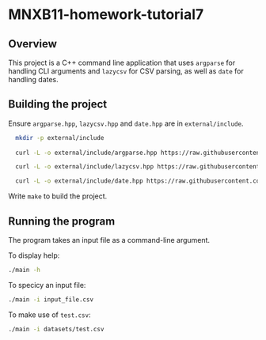 # MNXB11-homework-tutorial7
## Overview
This project is a C++ command line application that uses `argparse` for
handling CLI arguments and `lazycsv` for CSV parsing, as well as `date` for handling dates.

## Building the project
Ensure `argparse.hpp`, `lazycsv.hpp` and `date.hpp` are in `external/include`.
 ```bash
   mkdir -p external/include
   
   curl -L -o external/include/argparse.hpp https://raw.githubusercontent.com/p-ranav/argparse/84c02050ea8bd1bf99de0a4943db40235e9fd5e7/include/argparse/argparse.hpp

   curl -L -o external/include/lazycsv.hpp https://raw.githubusercontent.com/ashtum/lazycsv/refs/heads/master/include/lazycsv.hpp

   curl -L -o external/include/date.hpp https://raw.githubusercontent.com/HowardHinnant/date/1a4f424659d39c2a222729bd2b1ccd8f857b3221/include/date/date.h
  ``` 
Write `make` to build the project.

## Running the program 

The program takes an input file as a command-line argument.

To display help:
   ```bash
   ./main -h
   ```
To specicy an input file:
   ```bash
   ./main -i input_file.csv
   ```
To make use of `test.csv`:
   ```bash
   ./main -i datasets/test.csv
   ```
  

